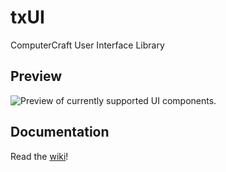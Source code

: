 txUI
====

ComputerCraft User Interface Library

Preview
----
![](http://i.imgur.com/aRXxc5a.png "Preview of currently supported UI components.")

Documentation
----
Read the [wiki](../../wiki)!
